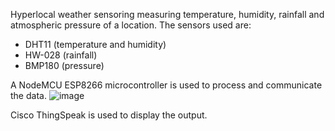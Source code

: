 Hyperlocal weather sensoring measuring temperature, humidity, rainfall and atmospheric pressure of a location.
The sensors used are:
* DHT11 (temperature and humidity)
* HW-028 (rainfall)
* BMP180 (pressure)

A NodeMCU ESP8266 microcontroller is used to process and communicate the data.
![image](https://user-images.githubusercontent.com/91133513/235344665-d7fc3085-33d2-46a7-ae7d-a07c886e9082.png)

Cisco ThingSpeak is used to display the output.
